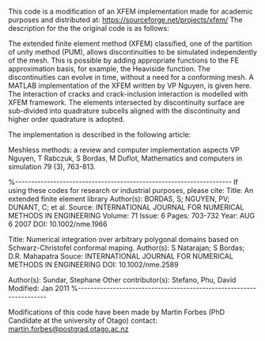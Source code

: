 This code is a modification of an XFEM implementation made for academic purposes and distributed at: https://sourceforge.net/projects/xfem/
The description for the the original code is as follows:


The extended finite element method (XFEM) classified, one of the partition of unity method (PUM), allows discontinuities to be simulated independently of the mesh. This is possible by adding appropriate functions to the FE approximation basis, for example, the Heaviside function. The discontinuities can evolve in time, without a need for a conforming mesh. A MATLAB implementation of the XFEM written by VP Nguyen, is given here. The interaction of cracks and crack-inclusion interaction is modelled with XFEM framework. The elements intersected by discontinuity surface are sub-divided into quadrature subcells aligned with the discontinuity and higher order quadrature is adopted.

The implementation is described in the following article:

Meshless methods: a review and computer implementation aspects
VP Nguyen, T Rabczuk, S Bordas, M Duflot, Mathematics and computers in simulation 79 (3), 763-813.

%--------------------------------------------------------------------
If using these codes for research or industrial purposes, please cite:
Title: An extended finite element library
Author(s): BORDAS, S; NGUYEN, PV; DUNANT, C; et al.
Source: INTERNATIONAL JOURNAL FOR NUMERICAL METHODS IN ENGINEERING
Volume: 71 Issue: 6 Pages: 703-732 Year: AUG 6 2007 DOI: 10.1002/nme.1966

Title: Numerical integration over arbitrary polygonal domains based on
Schwarz-Christofel conformal maping.
Author(s): S Natarajan; S Bordas; D.R. Mahapatra
Souce: INTERNATIONAL JOURNAL FOR NUMERICAL METHODS IN ENGINEERING
DOI: 10.1002/nme.2589

Author(s): Sundar, Stephane
Other contributor(s): Stefano, Phu, David
Modified: Jan 2011
%--------------------------------------------------------------------

Modifications of this code have been made by Martin Forbes (PhD Candidate at the university of Otago)
contact: martin.forbes@postgrad.otago.ac.nz
